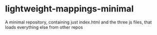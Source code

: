 # lightweight-mappings-minimal
A minimal repository, containing just index.html and the three js files, that loads everything else from other repos

